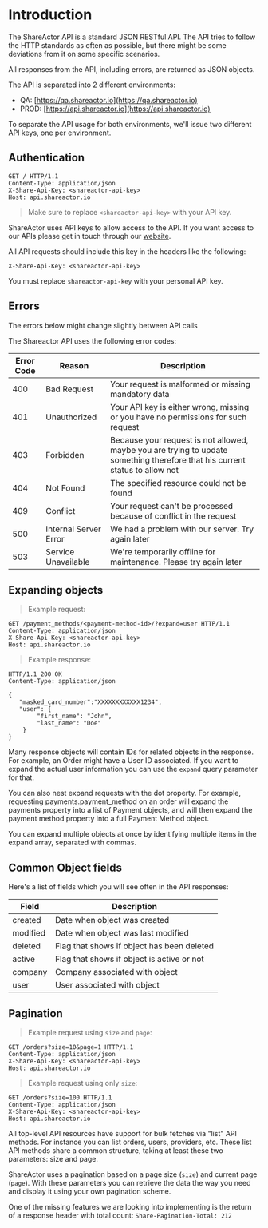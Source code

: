 # Introduction

The ShareActor API is a standard JSON RESTful API. The API tries to follow the HTTP standards as often as possible, but there might be some deviations from it on some specific scenarios.

All responses from the API, including errors, are returned as JSON objects.

The API is separated into 2 different environments: 

* QA: [https://qa.shareactor.io](https://qa.shareactor.io)
* PROD: [https://api.shareactor.io](https://api.shareactor.io)

To separate the API usage for both environments, we'll issue two different API keys, one per environment.


## Authentication

``` http
GET / HTTP/1.1
Content-Type: application/json
X-Share-Api-Key: <shareactor-api-key>
Host: api.shareactor.io
```

> Make sure to replace `<shareactor-api-key>` with your API key.

ShareActor uses API keys to allow access to the API. If you want access to our APIs please get in touch through our [website](https://www.shareactor.io/contact).

All API requests should include this key in the headers like the following:

`X-Share-Api-Key: <shareactor-api-key>`

<aside class="notice">
You must replace <code>shareactor-api-key</code> with your personal API key.
</aside>

## Errors

<aside class="notice">The errors below might change slightly between API calls</aside>

The Shareactor API uses the following error codes:


Error Code | Reason | Description
---------- | ------- | -------
400 | Bad Request | Your request is malformed or missing mandatory data
401 | Unauthorized | Your API key is either wrong, missing or you have no permissions for such request
403 | Forbidden | Because your request is not allowed, maybe you are trying to update something therefore that his current status to allow not
404 | Not Found | The specified resource could not be found
409 | Conflict | Your request can't be processed because of conflict in the request
500 | Internal Server Error | We had a problem with our server. Try again later
503 | Service Unavailable | We're temporarily offline for maintenance. Please try again later

## Expanding objects

> Example request:

```http
GET /payment_methods/<payment-method-id>/?expand=user HTTP/1.1
Content-Type: application/json
X-Share-Api-Key: <shareactor-api-key>
Host: api.shareactor.io
```

> Example response:

``` http
HTTP/1.1 200 OK
Content-Type: application/json

{
   "masked_card_number":"XXXXXXXXXXXX1234",
   "user": {
        "first_name": "John",
        "last_name": "Doe"
    }
}
```

Many response objects will contain IDs for related objects in the response. For example, an Order might have a User ID associated. If you want to expand the actual user information you can use the `expand` query parameter for that.

You can also nest expand requests with the dot property. For example, requesting payments.payment_method on an order will expand the payments property into a list of Payment objects, and will then expand the payment method property into a full Payment Method object. 

You can expand multiple objects at once by identifying multiple items in the expand array, separated with commas.


## Common Object fields

Here's a list of fields which you will see often in the API responses:

Field | Description
---------- | -------
created  | Date when object was created
modified | Date when object was last modified
deleted  | Flag that shows if object has been deleted
active   | Flag that shows if object is active or not
company  | Company associated with object
user     | User associated with object


## Pagination

> Example request using `size` and `page`: 

``` http
GET /orders?size=10&page=1 HTTP/1.1
Content-Type: application/json
X-Share-Api-Key: <shareactor-api-key>
Host: api.shareactor.io
```

> Example request using only `size`:

``` http
GET /orders?size=100 HTTP/1.1
Content-Type: application/json
X-Share-Api-Key: <shareactor-api-key>
Host: api.shareactor.io
```

All top-level API resources have support for bulk fetches via "list" API methods. For instance you can list orders, users, providers, etc.
These list API methods share a common structure, taking at least these two parameters: size and page.

ShareActor uses a pagination based on a page size (`size`) and current page (`page`). With these parameters you can retrieve the data the way you need and display it using your own pagination scheme.

One of the missing features we are looking into implementing is the return of a response header with total count: `Share-Pagination-Total: 212`
